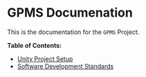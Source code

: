 # GPMS Documenation

This is the documentation for the `GPMS` Project.

**Table of Contents:**

 + [Unity Project Setup](setup.md)
 + [Software Development Standards](standards.md)